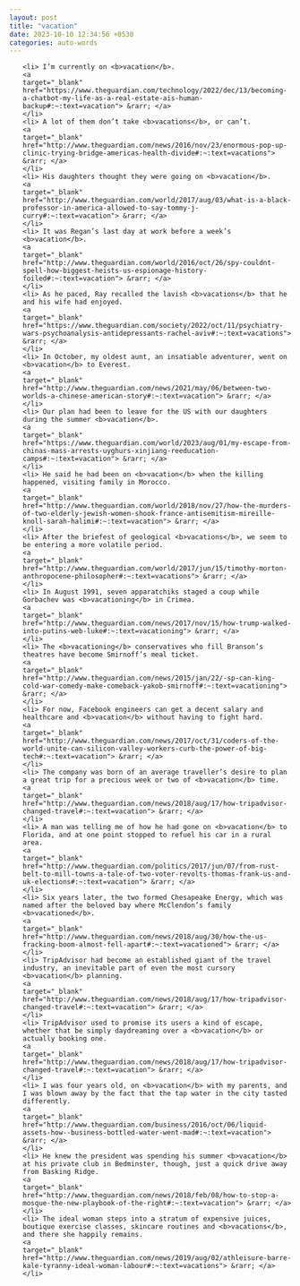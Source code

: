 ```yaml
---
layout: post
title: "vacation"
date: 2023-10-10 12:34:56 +0530
categories: auto-words
---
```

<ol>

    <li> I’m currently on <b>vacation</b>.
    <a 
    target="_blank" 
    href="https://www.theguardian.com/technology/2022/dec/13/becoming-a-chatbot-my-life-as-a-real-estate-ais-human-backup#:~:text=vacation"> &rarr; </a>
    </li>
    <li> A lot of them don’t take <b>vacations</b>, or can’t.
    <a 
    target="_blank" 
    href="http://www.theguardian.com/news/2016/nov/23/enormous-pop-up-clinic-trying-bridge-americas-health-divide#:~:text=vacations"> &rarr; </a>
    </li>
    <li> His daughters thought they were going on <b>vacation</b>.
    <a 
    target="_blank" 
    href="http://www.theguardian.com/world/2017/aug/03/what-is-a-black-professor-in-america-allowed-to-say-tommy-j-curry#:~:text=vacation"> &rarr; </a>
    </li>
    <li> It was Regan’s last day at work before a week’s <b>vacation</b>.
    <a 
    target="_blank" 
    href="http://www.theguardian.com/world/2016/oct/26/spy-couldnt-spell-how-biggest-heists-us-espionage-history-foiled#:~:text=vacation"> &rarr; </a>
    </li>
    <li> As he paced, Ray recalled the lavish <b>vacations</b> that he and his wife had enjoyed.
    <a 
    target="_blank" 
    href="https://www.theguardian.com/society/2022/oct/11/psychiatry-wars-psychoanalysis-antidepressants-rachel-aviv#:~:text=vacations"> &rarr; </a>
    </li>
    <li> In October, my oldest aunt, an insatiable adventurer, went on <b>vacation</b> to Everest.
    <a 
    target="_blank" 
    href="http://www.theguardian.com/news/2021/may/06/between-two-worlds-a-chinese-american-story#:~:text=vacation"> &rarr; </a>
    </li>
    <li> Our plan had been to leave for the US with our daughters during the summer <b>vacation</b>.
    <a 
    target="_blank" 
    href="https://www.theguardian.com/world/2023/aug/01/my-escape-from-chinas-mass-arrests-uyghurs-xinjiang-reeducation-camps#:~:text=vacation"> &rarr; </a>
    </li>
    <li> He said he had been on <b>vacation</b> when the killing happened, visiting family in Morocco.
    <a 
    target="_blank" 
    href="http://www.theguardian.com/world/2018/nov/27/how-the-murders-of-two-elderly-jewish-women-shook-france-antisemitism-mireille-knoll-sarah-halimi#:~:text=vacation"> &rarr; </a>
    </li>
    <li> After the briefest of geological <b>vacations</b>, we seem to be entering a more volatile period.
    <a 
    target="_blank" 
    href="http://www.theguardian.com/world/2017/jun/15/timothy-morton-anthropocene-philosopher#:~:text=vacations"> &rarr; </a>
    </li>
    <li> In August 1991, seven apparatchiks staged a coup while Gorbachev was <b>vacationing</b> in Crimea.
    <a 
    target="_blank" 
    href="http://www.theguardian.com/news/2017/nov/15/how-trump-walked-into-putins-web-luke#:~:text=vacationing"> &rarr; </a>
    </li>
    <li> The <b>vacationing</b> conservatives who fill Branson’s theatres have become Smirnoff’s meal ticket.
    <a 
    target="_blank" 
    href="http://www.theguardian.com/news/2015/jan/22/-sp-can-king-cold-war-comedy-make-comeback-yakob-smirnoff#:~:text=vacationing"> &rarr; </a>
    </li>
    <li> For now, Facebook engineers can get a decent salary and healthcare and <b>vacation</b> without having to fight hard.
    <a 
    target="_blank" 
    href="http://www.theguardian.com/news/2017/oct/31/coders-of-the-world-unite-can-silicon-valley-workers-curb-the-power-of-big-tech#:~:text=vacation"> &rarr; </a>
    </li>
    <li> The company was born of an average traveller’s desire to plan a great trip for a precious week or two of <b>vacation</b> time.
    <a 
    target="_blank" 
    href="http://www.theguardian.com/news/2018/aug/17/how-tripadvisor-changed-travel#:~:text=vacation"> &rarr; </a>
    </li>
    <li> A man was telling me of how he had gone on <b>vacation</b> to Florida, and at one point stopped to refuel his car in a rural area.
    <a 
    target="_blank" 
    href="http://www.theguardian.com/politics/2017/jun/07/from-rust-belt-to-mill-towns-a-tale-of-two-voter-revolts-thomas-frank-us-and-uk-elections#:~:text=vacation"> &rarr; </a>
    </li>
    <li> Six years later, the two formed Chesapeake Energy, which was named after the beloved bay where McClendon’s family <b>vacationed</b>.
    <a 
    target="_blank" 
    href="http://www.theguardian.com/news/2018/aug/30/how-the-us-fracking-boom-almost-fell-apart#:~:text=vacationed"> &rarr; </a>
    </li>
    <li> TripAdvisor had become an established giant of the travel industry, an inevitable part of even the most cursory <b>vacation</b> planning.
    <a 
    target="_blank" 
    href="http://www.theguardian.com/news/2018/aug/17/how-tripadvisor-changed-travel#:~:text=vacation"> &rarr; </a>
    </li>
    <li> TripAdvisor used to promise its users a kind of escape, whether that be simply daydreaming over a <b>vacation</b> or actually booking one.
    <a 
    target="_blank" 
    href="http://www.theguardian.com/news/2018/aug/17/how-tripadvisor-changed-travel#:~:text=vacation"> &rarr; </a>
    </li>
    <li> I was four years old, on <b>vacation</b> with my parents, and I was blown away by the fact that the tap water in the city tasted differently.
    <a 
    target="_blank" 
    href="http://www.theguardian.com/business/2016/oct/06/liquid-assets-how--business-bottled-water-went-mad#:~:text=vacation"> &rarr; </a>
    </li>
    <li> He knew the president was spending his summer <b>vacation</b> at his private club in Bedminster, though, just a quick drive away from Basking Ridge.
    <a 
    target="_blank" 
    href="http://www.theguardian.com/news/2018/feb/08/how-to-stop-a-mosque-the-new-playbook-of-the-right#:~:text=vacation"> &rarr; </a>
    </li>
    <li> The ideal woman steps into a stratum of expensive juices, boutique exercise classes, skincare routines and <b>vacations</b>, and there she happily remains.
    <a 
    target="_blank" 
    href="http://www.theguardian.com/news/2019/aug/02/athleisure-barre-kale-tyranny-ideal-woman-labour#:~:text=vacations"> &rarr; </a>
    </li>